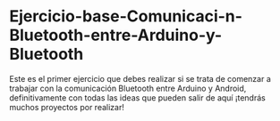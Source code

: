 # Ejercicio-base-Comunicaci-n-Bluetooth-entre-Arduino-y-Bluetooth
Este es el primer ejercicio que debes realizar si se trata de comenzar a trabajar con la comunicación Bluetooth entre Arduino y Android, definitivamente con todas las ideas que pueden salir de aquí ¡tendrás muchos proyectos por realizar!
